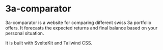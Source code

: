 # 3a-comparator
3a-comparator is a website for comparing different swiss 3a portfolio offers. It forecasts the expected returns and final balance based on your personal situation. 

It is built with SvelteKit and Tailwind CSS.
